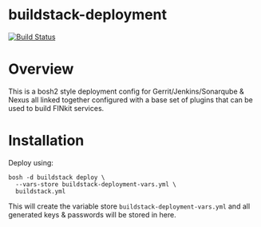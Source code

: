 # buildstack-deployment

[![Build Status](https://travis-ci.org/FINkit/devtools-boshrelease.svg?branch=master)](https://travis-ci.org/FINkit/devtools-boshrelease)

# Overview

This is a bosh2 style deployment config for Gerrit/Jenkins/Sonarqube & Nexus all linked together configured with a base set of plugins that can be used to build FINkit services.

# Installation

Deploy using:

```
bosh -d buildstack deploy \
  --vars-store buildstack-deployment-vars.yml \
  buildstack.yml
```

This will create the variable store `buildstack-deployment-vars.yml` and all generated keys & passwords will be stored in here.
